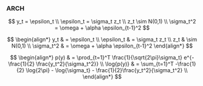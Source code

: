 

### ARCH

$$
y_t = \epsilon_t \\
\epsilon_t = \sigma_t z_t \\
z_t \sim N(0,1) \\
\sigma_t^2 = \omega + \alpha \epsilon_{t-1}^2 
$$

$$
\begin{align*}
    y_t & = \epsilon_t \\
    \epsilon_t & = \sigma_t z_t \\
    z_t & \sim N(0,1) \\
    \sigma_t^2 & = \omega + \alpha \epsilon_{t-1}^2 
\end{align*}
$$

$$
\begin{align*}
    p(y) & = \prod_{t=1}^T \frac{1}{\sqrt{2\pi}\sigma_t} e^{-\frac{1}{2} \frac{y_t^2}{\sigma_t^2}} \\
    \log{p(y)} & = \sum_{t=1}^T -\frac{1}{2} \log{2\pi} - \log{\sigma_t} - \frac{1}{2}\frac{y_t^2}{\sigma_t^2} \\
\end{align*}
$$